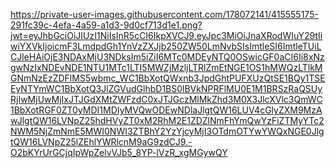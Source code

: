 https://private-user-images.githubusercontent.com/178072141/415555175-291fc39c-4efa-4a59-a1d3-9d0cf713d1e1.png?jwt=eyJhbGciOiJIUzI1NiIsInR5cCI6IkpXVCJ9.eyJpc3MiOiJnaXRodWIuY29tIiwiYXVkIjoicmF3LmdpdGh1YnVzZXJjb250ZW50LmNvbSIsImtleSI6ImtleTUiLCJleHAiOjE3NDAxMjU3NDksIm5iZiI6MTc0MDEyNTQ0OSwicGF0aCI6Ii8xNzgwNzIxNDEvNDE1NTU1MTc1LTI5MWZjMzljLTRlZmEtNGE1OS1hMWQzLTlkMGNmNzEzZDFlMS5wbmc_WC1BbXotQWxnb3JpdGhtPUFXUzQtSE1BQy1TSEEyNTYmWC1BbXotQ3JlZGVudGlhbD1BS0lBVkNPRFlMU0E1M1BRSzRaQSUyRjIwMjUwMjIxJTJGdXMtZWFzdC0xJTJGczMlMkZhd3M0X3JlcXVlc3QmWC1BbXotRGF0ZT0yMDI1MDIyMVQwODEwNDlaJlgtQW16LUV4cGlyZXM9MzAwJlgtQW16LVNpZ25hdHVyZT0xM2RhM2E1ZDZlNmFhYmQwYzFiZTMyYTc2NWM5NjZmNmE5MWI0NWI3ZTBhY2YzYjcyMjI3OTdmOTYwYWQxNGE0JlgtQW16LVNpZ25lZEhlYWRlcnM9aG9zdCJ9.-O2bKYrUrGCjqIpWpZelvVJb5_8YP-lVzR_xgMGywQY
